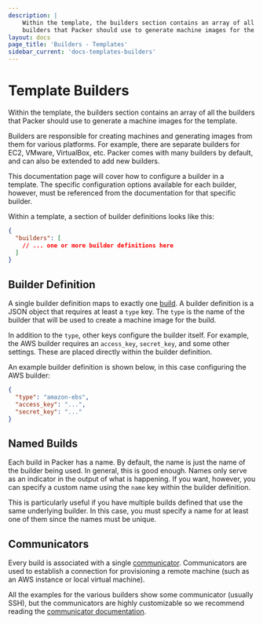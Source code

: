 ```yaml
---
description: |
    Within the template, the builders section contains an array of all the
    builders that Packer should use to generate machine images for the template.
layout: docs
page_title: 'Builders - Templates'
sidebar_current: 'docs-templates-builders'
---
```


# Template Builders

Within the template, the builders section contains an array of all the builders
that Packer should use to generate a machine images for the template.

Builders are responsible for creating machines and generating images from them
for various platforms. For example, there are separate builders for EC2, VMware,
VirtualBox, etc. Packer comes with many builders by default, and can also be
extended to add new builders.

This documentation page will cover how to configure a builder in a template. The
specific configuration options available for each builder, however, must be
referenced from the documentation for that specific builder.

Within a template, a section of builder definitions looks like this:

``` json
{
  "builders": [
    // ... one or more builder definitions here
  ]
}
```

## Builder Definition

A single builder definition maps to exactly one
[build](/docs/basics/terminology.html#term-build). A builder definition is a
JSON object that requires at least a `type` key. The `type` is the name of the
builder that will be used to create a machine image for the build.

In addition to the `type`, other keys configure the builder itself. For example,
the AWS builder requires an `access_key`, `secret_key`, and some other settings.
These are placed directly within the builder definition.

An example builder definition is shown below, in this case configuring the AWS
builder:

``` json
{
  "type": "amazon-ebs",
  "access_key": "...",
  "secret_key": "..."
}
```

## Named Builds

Each build in Packer has a name. By default, the name is just the name of the
builder being used. In general, this is good enough. Names only serve as an
indicator in the output of what is happening. If you want, however, you can
specify a custom name using the `name` key within the builder definition.

This is particularly useful if you have multiple builds defined that use the
same underlying builder. In this case, you must specify a name for at least one
of them since the names must be unique.

## Communicators

Every build is associated with a single
[communicator](/docs/templates/communicator.html). Communicators are used to
establish a connection for provisioning a remote machine (such as an AWS
instance or local virtual machine).

All the examples for the various builders show some communicator (usually SSH),
but the communicators are highly customizable so we recommend reading the
[communicator documentation](/docs/templates/communicator.html).
